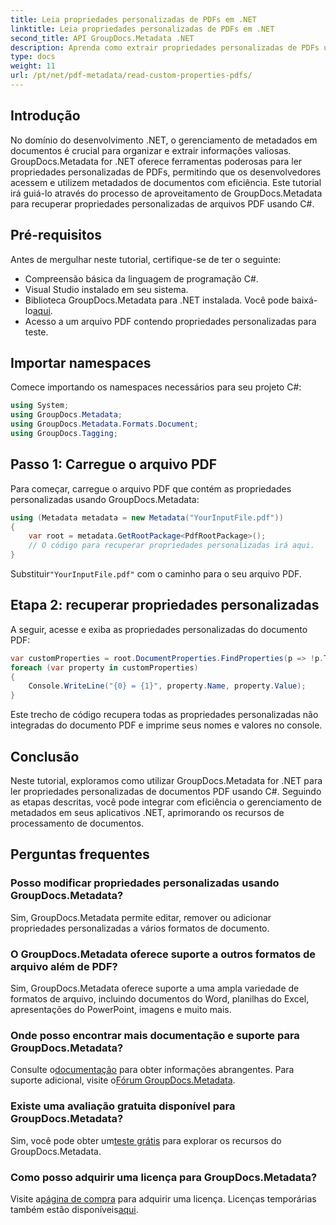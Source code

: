 ```yaml
---
title: Leia propriedades personalizadas de PDFs em .NET
linktitle: Leia propriedades personalizadas de PDFs em .NET
second_title: API GroupDocs.Metadata .NET
description: Aprenda como extrair propriedades personalizadas de PDFs usando GroupDocs.Metadata for .NET. Mergulhe no gerenciamento de metadados de documentos com C#.
type: docs
weight: 11
url: /pt/net/pdf-metadata/read-custom-properties-pdfs/
---
```

## Introdução
No domínio do desenvolvimento .NET, o gerenciamento de metadados em documentos é crucial para organizar e extrair informações valiosas. GroupDocs.Metadata for .NET oferece ferramentas poderosas para ler propriedades personalizadas de PDFs, permitindo que os desenvolvedores acessem e utilizem metadados de documentos com eficiência. Este tutorial irá guiá-lo através do processo de aproveitamento de GroupDocs.Metadata para recuperar propriedades personalizadas de arquivos PDF usando C#.
## Pré-requisitos
Antes de mergulhar neste tutorial, certifique-se de ter o seguinte:
- Compreensão básica da linguagem de programação C#.
- Visual Studio instalado em seu sistema.
- Biblioteca GroupDocs.Metadata para .NET instalada. Você pode baixá-lo[aqui](https://releases.groupdocs.com/metadata/net/).
- Acesso a um arquivo PDF contendo propriedades personalizadas para teste.

## Importar namespaces
Comece importando os namespaces necessários para seu projeto C#:
```csharp
using System;
using GroupDocs.Metadata;
using GroupDocs.Metadata.Formats.Document;
using GroupDocs.Tagging;
```
## Passo 1: Carregue o arquivo PDF
Para começar, carregue o arquivo PDF que contém as propriedades personalizadas usando GroupDocs.Metadata:
```csharp
using (Metadata metadata = new Metadata("YourInputFile.pdf"))
{
    var root = metadata.GetRootPackage<PdfRootPackage>();
    // O código para recuperar propriedades personalizadas irá aqui.
}
```
 Substituir`"YourInputFile.pdf"` com o caminho para o seu arquivo PDF.
## Etapa 2: recuperar propriedades personalizadas
A seguir, acesse e exiba as propriedades personalizadas do documento PDF:
```csharp
var customProperties = root.DocumentProperties.FindProperties(p => !p.Tags.Contains(Tags.Document.BuiltIn));
foreach (var property in customProperties)
{
    Console.WriteLine("{0} = {1}", property.Name, property.Value);
}
```
Este trecho de código recupera todas as propriedades personalizadas não integradas do documento PDF e imprime seus nomes e valores no console.

## Conclusão
Neste tutorial, exploramos como utilizar GroupDocs.Metadata for .NET para ler propriedades personalizadas de documentos PDF usando C#. Seguindo as etapas descritas, você pode integrar com eficiência o gerenciamento de metadados em seus aplicativos .NET, aprimorando os recursos de processamento de documentos.

## Perguntas frequentes
### Posso modificar propriedades personalizadas usando GroupDocs.Metadata?
Sim, GroupDocs.Metadata permite editar, remover ou adicionar propriedades personalizadas a vários formatos de documento.
### O GroupDocs.Metadata oferece suporte a outros formatos de arquivo além de PDF?
Sim, GroupDocs.Metadata oferece suporte a uma ampla variedade de formatos de arquivo, incluindo documentos do Word, planilhas do Excel, apresentações do PowerPoint, imagens e muito mais.
### Onde posso encontrar mais documentação e suporte para GroupDocs.Metadata?
 Consulte o[documentação](https://reference.groupdocs.com/metadata/net/) para obter informações abrangentes. Para suporte adicional, visite o[Fórum GroupDocs.Metadata](https://forum.groupdocs.com/c/metadata/14).
### Existe uma avaliação gratuita disponível para GroupDocs.Metadata?
 Sim, você pode obter um[teste grátis](https://releases.groupdocs.com/) para explorar os recursos do GroupDocs.Metadata.
### Como posso adquirir uma licença para GroupDocs.Metadata?
 Visite a[página de compra](https://purchase.groupdocs.com/buy) para adquirir uma licença. Licenças temporárias também estão disponíveis[aqui](https://purchase.groupdocs.com/temporary-license/).